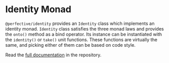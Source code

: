 # Identity Monad

`@perfective/identity` provides an `Identity` class which implements an identity monad.
`Identity` class satisfies the three monad laws
and provides the `onto()` method as a bind operator.
Its instance can be instantiated with the `identity()` or `take()` unit functions.
These functions are virtually the same,
and picking either of them can be based on code style.

Read the [full documentation](https://github.com/perfective/js/blob/master/packages/identity/README.adoc) 
in the repository.
